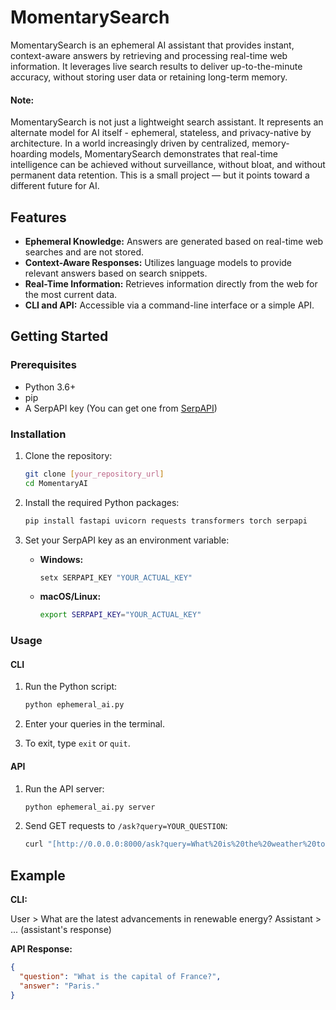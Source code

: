 # MomentarySearch

MomentarySearch is an ephemeral AI assistant that provides instant, context-aware answers by retrieving and processing real-time web information. It leverages live search results to deliver up-to-the-minute accuracy, without storing user data or retaining long-term memory.

#### Note:
MomentarySearch is not just a lightweight search assistant. It represents an alternate model for AI itself - ephemeral, stateless, and privacy-native by architecture. In a world increasingly driven by centralized, memory-hoarding models, MomentarySearch demonstrates that real-time intelligence can be achieved without surveillance, without bloat, and without permanent data retention. This is a small project — but it points toward a different future for AI.


## Features

* **Ephemeral Knowledge:** Answers are generated based on real-time web searches and are not stored.
* **Context-Aware Responses:** Utilizes language models to provide relevant answers based on search snippets.
* **Real-Time Information:** Retrieves information directly from the web for the most current data.
* **CLI and API:** Accessible via a command-line interface or a simple API.

## Getting Started

### Prerequisites

* Python 3.6+
* pip
* A SerpAPI key (You can get one from [SerpAPI](https://serpapi.com/))

### Installation

1.  Clone the repository:

    ```bash
    git clone [your_repository_url]
    cd MomentaryAI
    ```

2.  Install the required Python packages:

    ```bash
    pip install fastapi uvicorn requests transformers torch serpapi
    ```

3.  Set your SerpAPI key as an environment variable:

    * **Windows:**
        ```bash
        setx SERPAPI_KEY "YOUR_ACTUAL_KEY"
        ```
    * **macOS/Linux:**
        ```bash
        export SERPAPI_KEY="YOUR_ACTUAL_KEY"
        ```

### Usage

#### CLI

1.  Run the Python script:

    ```bash
    python ephemeral_ai.py
    ```

2.  Enter your queries in the terminal.

3.  To exit, type `exit` or `quit`.

#### API

1.  Run the API server:

    ```bash
    python ephemeral_ai.py server
    ```

2.  Send GET requests to `/ask?query=YOUR_QUESTION`:

    ```bash
    curl "[http://0.0.0.0:8000/ask?query=What%20is%20the%20weather%20today](http://0.0.0.0:8000/ask?query=What%20is%20the%20weather%20today)?"
    ```

## Example

**CLI:**

User > What are the latest advancements in renewable energy?
Assistant > ... (assistant's response)


**API Response:**

```json
{
  "question": "What is the capital of France?",
  "answer": "Paris."
}
